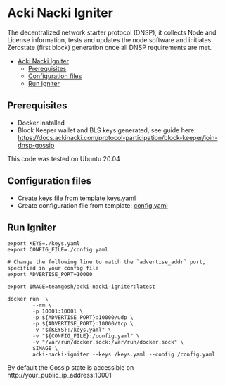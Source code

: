 # Acki Nacki Igniter

The decentralized network starter protocol (DNSP), it collects Node and License information, tests and updates the node software and initiates Zerostate (first block) generation once all DNSP requirements are met.

- [Acki Nacki Igniter](#acki-nacki-igniter)
  - [Prerequisites](#prerequisites)
  - [Configuration files](#configuration-files)
  - [Run Igniter](#run-igniter)

## Prerequisites
- Docker installed
- Block Keeper wallet and BLS keys generated, see guide here: https://docs.ackinacki.com/protocol-participation/block-keeper/join-dnsp-gossip 

This code was tested on Ubuntu 20.04

## Configuration files
 - Create keys file from template [keys.yaml](./keys-template.yaml)
 - Create configuration file from template: [config.yaml](./config-template.yaml) 

## Run Igniter

```
export KEYS=./keys.yaml
export CONFIG_FILE=./config.yaml

# Change the following line to match the `advertise_addr` port, specified in your config file
export ADVERTISE_PORT=10000

export IMAGE=teamgosh/acki-nacki-igniter:latest

docker run  \
        --rm \
        -p 10001:10001 \
        -p ${ADVERTISE_PORT}:10000/udp \
        -p ${ADVERTISE_PORT}:10000/tcp \
        -v "${KEYS}:/keys.yaml" \
        -v "${CONFIG_FILE}:/config.yaml" \
        -v "/var/run/docker.sock:/var/run/docker.sock" \
        $IMAGE \
        acki-nacki-igniter --keys /keys.yaml --config /config.yaml
```

By default the Gossip state is accessible on http://your_public_ip_address:10001
